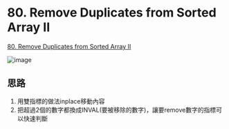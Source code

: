 # 80. Remove Duplicates from Sorted Array II

[80. Remove Duplicates from Sorted Array II](https://leetcode.com/problems/remove-duplicates-from-sorted-array-ii/description)


![image]()

## 思路

1. 用雙指標的做法inplace移動內容
2. 把超過2個的數字都換成INVAL(要被移除的數字)，讓要remove數字的指標可以快速判斷
